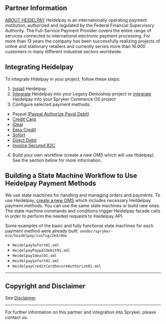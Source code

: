 ## Partner Information

[ABOUT HEIDELPAY](https://www.heidelpay.de/) 
Heidelpay is an internationally operating payment institution, authorized and regulated by the Federal Financial Supervisory Authority. The Full-Service Payment Provider covers the entire range of services connected to international electronic payment processing. For more than 13 years the company has been successfully realizing projects of online and stationary retailers and currently serves more than 16.000 customers in many different industrial sectors worldwide. 

## Integrating Heidelpay

To integrate Hidelpay in your project, follow these steps:

1. [Install](https://documentation.spryker.com/v4/docs/heidelpay-installation) Heidelpay
2. [Integrate](https://documentation.spryker.com/v4/docs/heidelpay-integration) Heidelpay into your Legacy Demoshop project or [integrate](https://documentation.spryker.com/v4/docs/heidelpay-integration-scos)  Heidelpay into your Spryker Commerce OS project
3. Configure selected payment methods:

  - Paypal ([Paypal Authorize](https://documentation.spryker.com/v4/docs/heidelpay-authorize),[Payal Debit](https://documentation.spryker.com/v4/docs/heidelpay-paypal-debit))
  - [Credit Card](https://documentation.spryker.com/v4/docs/heidelpay-credit-card)
  - [iDeal](https://documentation.spryker.com/v4/docs/heidelpay-ideal)
  - [Easy Credit](https://documentation.spryker.com/v4/docs/heidelpay-easy-credit)
  - [Sofort](https://documentation.spryker.com/v4/docs/heidelpay-sofort)
  - [Direct Debit](https://documentation.spryker.com/v4/docs/heidelpay-direct-debit)
  - [Invoice Secured B2C](https://documentation.spryker.com/v4/docs/heidelpay-invoice-secured-b2c)

4. Build your own workflow (create a new OMS which will use Hidelpay). See the section below for more information.

## Building a State Machine Workflow to Use Heidelpay Payment Methods

We use state machines for handling and managing orders and payments.
To use Heidelpay, [create a new OMS](http://documentation.spryker.com/v4/docs/oms-state-machine) which includes necessary Heildelpay payment methods. You can use the same state machines or build new ones. The state machine commands and conditions trigger Heidelpay facade calls in order to perform the needed requests to Heidelpay API.

Some examples of the basic and fully functional state machines for each payment method were already built: `vendor/spryker-eco/heidelpay/config/Zed/Oms`

* `HeidelpaySofort01.xml`
* `HeidelpayPaypalDebit01.xml`
* `HeidelpayIdeal01.xml`
* `HeidelpaySofort01.xml`
* `HeidelpayCreditCardSecureAuthorize01.xml`
---

## Copyright and Disclaimer

See [Disclaimer](https://github.com/spryker/spryker-documentation).

---
For further information on this partner and integration into Spryker, please contact us.

<div class="hubspot-form js-hubspot-form" data-portal-id="2770802" data-form-id="163e11fb-e833-4638-86ae-a2ca4b929a41" id="hubspot-1"></div>